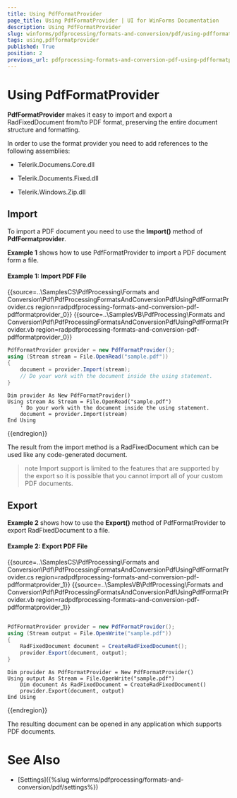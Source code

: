 ```yaml
---
title: Using PdfFormatProvider
page_title: Using PdfFormatProvider | UI for WinForms Documentation
description: Using PdfFormatProvider
slug: winforms/pdfprocessing/formats-and-conversion/pdf/using-pdfformatprovider
tags: using,pdfformatprovider
published: True
position: 2
previous_url: pdfprocessing-formats-and-conversion-pdf-using-pdfformatprovider
---
```


# Using PdfFormatProvider

__PdfFormatProvider__ makes it easy to import and export a RadFixedDocument from/to PDF format, preserving the entire document structure and formatting.

In order to use the format provider you need to add references to the following assemblies:

* Telerik.Documens.Core.dll

* Telerik.Documents.Fixed.dll

* Telerik.Windows.Zip.dll

## Import

To import a PDF document you need to use the __Import()__ method of __PdfFormatprovider__.

__Example 1__ shows how to use PdfFormatProvider to import a PDF document form a file.

#### Example 1: Import PDF File

{{source=..\SamplesCS\PdfProcessing\Formats and Conversion\Pdf\PdfProcessingFormatsAndConversionPdfUsingPdfFormatProvider.cs region=radpdfprocessing-formats-and-conversion-pdf-pdfformatprovider_0}} 
{{source=..\SamplesVB\PdfProcessing\Formats and Conversion\Pdf\PdfProcessingFormatsAndConversionPdfUsingPdfFormatProvider.vb region=radpdfprocessing-formats-and-conversion-pdf-pdfformatprovider_0}} 

````C#
PdfFormatProvider provider = new PdfFormatProvider();
using (Stream stream = File.OpenRead("sample.pdf"))
{
    document = provider.Import(stream);
    // Do your work with the document inside the using statement.
}

````
````VB.NET
Dim provider As New PdfFormatProvider()
Using stream As Stream = File.OpenRead("sample.pdf")
    ' Do your work with the document inside the using statement.
    document = provider.Import(stream)
End Using

````

{{endregion}}

The result from the import method is a RadFixedDocument which can be used like any code-generated document.

>note Import support is limited to the features that are supported by the export so it is possible that you cannot import all of your custom PDF documents.
>

## Export

__Example 2__ shows how to use the __Export()__ method of PdfFormatProvider to export RadFixedDocument to a file.

#### Example 2: Export PDF File

{{source=..\SamplesCS\PdfProcessing\Formats and Conversion\Pdf\PdfProcessingFormatsAndConversionPdfUsingPdfFormatProvider.cs region=radpdfprocessing-formats-and-conversion-pdf-pdfformatprovider_1}} 
{{source=..\SamplesVB\PdfProcessing\Formats and Conversion\Pdf\PdfProcessingFormatsAndConversionPdfUsingPdfFormatProvider.vb region=radpdfprocessing-formats-and-conversion-pdf-pdfformatprovider_1}} 

````C#
            
PdfFormatProvider provider = new PdfFormatProvider();
using (Stream output = File.OpenWrite("sample.pdf"))
{
    RadFixedDocument document = CreateRadFixedDocument();
    provider.Export(document, output);
}

````
````VB.NET
Dim provider As PdfFormatProvider = New PdfFormatProvider()
Using output As Stream = File.OpenWrite("sample.pdf")
    Dim document As RadFixedDocument = CreateRadFixedDocument()
    provider.Export(document, output)
End Using

````

{{endregion}}

The resulting document can be opened in any application which supports PDF documents.

# See Also

 * [Settings]({%slug winforms/pdfprocessing/formats-and-conversion/pdf/settings%})